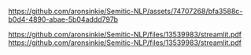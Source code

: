 https://github.com/aronsinkie/Semitic-NLP/assets/74707268/bfa3588c-b0d4-4890-abae-5b04addd797b

https://github.com/aronsinkie/Semitic-NLP/files/13539983/streamlit.pdf
https://github.com/aronsinkie/Semitic-NLP/files/13539983/streamlit.pdf

